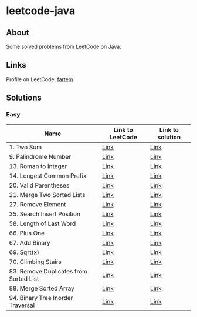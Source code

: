 # leetcode-java

## About

Some solved problems from [LeetCode](https://leetcode.com) on Java.

## Links

Profile on LeetCode: [fartem](https://leetcode.com/fartem/).

## Solutions

### Easy

| Name                                   | Link to LeetCode                                                          | Link to solution                                           |
|----------------------------------------|---------------------------------------------------------------------------|------------------------------------------------------------|
| 1. Two Sum                             | [Link](https://leetcode.com/problems/two-sum/)                            | [Link](./lib/easy/two_sum.dart)                            |
| 9. Palindrome Number                   | [Link](https://leetcode.com/problems/palindrome-number/)                  | [Link](./lib/easy/palindrome_number.dart)                  |
| 13. Roman to Integer                   | [Link](https://leetcode.com/problems/roman-to-integer/)                   | [Link](./lib/easy/roman_to_integer.dart)                   |
| 14. Longest Common Prefix              | [Link](https://leetcode.com/problems/longest-common-prefix/)              | [Link](./lib/easy/longest_common_prefix.dart)              |
| 20. Valid Parentheses                  | [Link](https://leetcode.com/problems/valid-parentheses/)                  | [Link](./lib/easy/valid_parentheses.dart)                  |
| 21. Merge Two Sorted Lists             | [Link](https://leetcode.com/problems/merge-two-sorted-lists/)             | [Link](./lib/easy/merge_two_sorted_lists.dart)             |
| 27. Remove Element                     | [Link](https://leetcode.com/problems/remove-element/)                     | [Link](./lib/easy/remove_element.dart)                     |
| 35. Search Insert Position             | [Link](https://leetcode.com/problems/search-insert-position/)             | [Link](./lib/easy/search_insert_position.dart)             |
| 58. Length of Last Word                | [Link](https://leetcode.com/problems/length-of-last-word/)                | [Link](./lib/easy/length_of_last_word.dart)                |
| 66. Plus One                           | [Link](https://leetcode.com/problems/plus-one/)                           | [Link](./lib/easy/plus_one.dart)                           |
| 67. Add Binary                         | [Link](https://leetcode.com/problems/add-binary/)                         | [Link](./lib/easy/add_binary.dart)                         |
| 69. Sqrt(x)                            | [Link](https://leetcode.com/problems/sqrtx/)                              | [Link](./lib/easy/sqrt_x.dart)                             |
| 70. Climbing Stairs                    | [Link](https://leetcode.com/problems/climbing-stairs/)                    | [Link](./lib/easy/climbing_stairs.dart)                    |
| 83. Remove Duplicates from Sorted List | [Link](https://leetcode.com/problems/remove-duplicates-from-sorted-list/) | [Link](./lib/easy/remove_duplicates_from_sorted_list.dart) |
| 88. Merge Sorted Array                 | [Link](https://leetcode.com/problems/merge-sorted-array/)                 | [Link](./lib/easy/merge_sorted_array.dart)                 |
| 94. Binary Tree Inorder Traversal      | [Link](https://leetcode.com/problems/binary-tree-inorder-traversal/)      | [Link](./lib/easy/binary_tree_inorder_traversal.dart)      |
